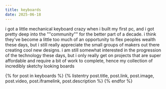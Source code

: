 ```yaml
---
title: keyboards
date: 2025-06-18
---
```


i got a little mechanical keyboard crazy when i built my first pc, and i got pretty deep into the ""community"" for the better part of a decade. i think they've become a little too much of an opportunity to flex peoples wealth these days, but i still really appreciate the small groups of makers out there creating cool new designs. i am still somewhat interested in the progression of the technology these days, but i only really get on projects that are super affordable and require a bit of work to complete, hence my collection of incredibly sketchy looking boards

{% for post in keyboards %}
  {% listentry 
    post.title,
    post.link,
    post.image,
    post.video,
    post.iframelink,
    post.description
  %}
{% endfor %}